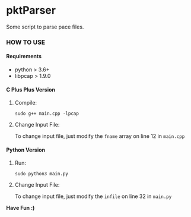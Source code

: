 # pktParser
Some script to parse pace files.

### HOW TO USE

#### Requirements

- python > 3.6+
- libpcap > 1.9.0

#### C Plus Plus Version

1. Compile:

   ```shell
   sudo g++ main.cpp -lpcap
   ```
   
2. Change Input File:

   To change input file, just modify the `fname` array on line 12 in `main.cpp`

#### Python Version

1. Run:

   ```shell
   sudo python3 main.py
   ```

2. Change Input File:

   To change input file, just modify the `infile` on line 32 in `main.py`

   

**Have Fun :)**

